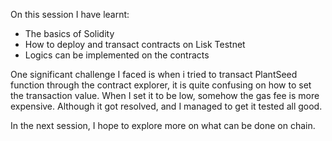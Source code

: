 On this session I have learnt:

* The basics of Solidity
* How to deploy and transact contracts on Lisk Testnet
* Logics can be implemented on the contracts



One significant challenge I faced is when i tried to transact PlantSeed function through the contract explorer, it is quite confusing on how to set the transaction value. When I set it to be low, somehow the gas fee is more expensive. Although it got resolved, and I managed to get it tested all good.



In the next session, I hope to explore more on what can be done on chain.

